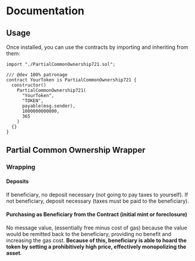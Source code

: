 # Documentation

## Usage

Once installed, you can use the contracts by importing and inheriting from them:

```solidity
import "./PartialCommonOwnership721.sol";

/// @dev 100% patronage
contract YourToken is PartialCommonOwnership721 {
  constructor()
    PartialCommonOwnership721(
      "YourToken",
      "TOKEN",
      payable(msg.sender),
      1000000000000,
      365
    )
  {}
}

```

## Partial Common Ownership Wrapper

### Wrapping

#### Deposits

If beneficiary, no deposit necessary (not going to pay taxes to yourself). If not beneficiary, deposit necessary (taxes must be paid to the beneficiary).

#### Purchasing as Beneficiary from the Contract (initial mint or foreclosure)

No message value, (essentially free minus cost of gas) because the value would be remitted back to the beneficiary, providing no benefit and increasing the gas cost. **Because of this, beneficiary is able to hoard the token by setting a prohibitively high price, effectively monopolizing the asset**.
